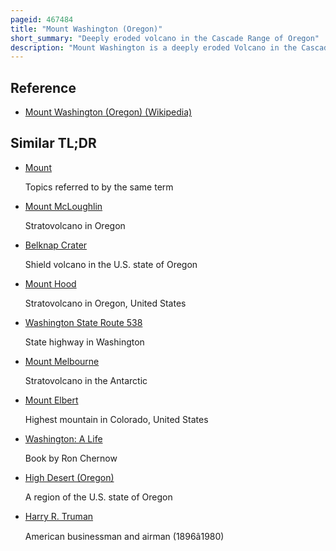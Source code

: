 ```yaml
---
pageid: 467484
title: "Mount Washington (Oregon)"
short_summary: "Deeply eroded volcano in the Cascade Range of Oregon"
description: "Mount Washington is a deeply eroded Volcano in the Cascade Range of Oregon. It is located between Deschutes and linn Counties and is surrounded by the Mount Washington Wilderness Area."
---
```


## Reference

- [Mount Washington (Oregon) (Wikipedia)](https://en.wikipedia.org/?curid=467484)

## Similar TL;DR

- [Mount](/tldr/en/mount)

  Topics referred to by the same term

- [Mount McLoughlin](/tldr/en/mount-mcloughlin)

  Stratovolcano in Oregon

- [Belknap Crater](/tldr/en/belknap-crater)

  Shield volcano in the U.S. state of Oregon

- [Mount Hood](/tldr/en/mount-hood)

  Stratovolcano in Oregon, United States

- [Washington State Route 538](/tldr/en/washington-state-route-538)

  State highway in Washington

- [Mount Melbourne](/tldr/en/mount-melbourne)

  Stratovolcano in the Antarctic

- [Mount Elbert](/tldr/en/mount-elbert)

  Highest mountain in Colorado, United States

- [Washington: A Life](/tldr/en/washington-a-life)

  Book by Ron Chernow

- [High Desert (Oregon)](/tldr/en/high-desert-oregon)

  A region of the U.S. state of Oregon

- [Harry R. Truman](/tldr/en/harry-r-truman)

  American businessman and airman (1896â1980)
